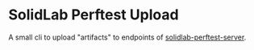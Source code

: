 # SolidLab Perftest Upload

A small cli to upload "artifacts" to endpoints of [solidlab-perftest-server](https://github.com/SolidLabResearch/solidlab-perftest-server).
